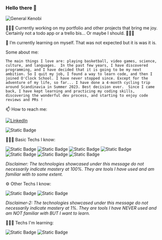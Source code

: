### Hello there 👋


![General Kenobi](./giphy.gif)


👨🏻‍💻 Currently working on my portfolio and other projects that bring me joy. Certainly not a todo app or a trello bis... Or maybe I should. 🤷🏻‍♂️
  
🌱 I’m currently learning on myself. That was not expected but it is was it is.


Some about me:

`The main things I love are: playing basketball, video games, science, culture, and languages. 
In the past few years, I have discovered programming, and I have decided that it is going to be my next ambition. So I quit my job, I found a way to learn code, and then I joined O'Clock School. I have never stopped since. Except for the adventure of my life, so far... I have done a 4-month cycling trip around Scandinavia in Summer 2023. Best decision ever. 
Since I came back, I have kept learning and practicing my coding skills, discovering the wonderful dev process, and starting to enjoy code reviews and PRs !`

  
📫 How to reach me: 

[![LinkedIn](https://img.shields.io/badge/LinkedIn-blue?style=for-the-badge&logo=linkedin&logoColor=white)](https://www.linkedin.com/in/leo-grouet/)

![Static Badge](https://img.shields.io/badge/leo.grouet@gmail.com-red?style=for-the-badge&logo=gmail&logoColor=white)

👨🏻‍💻 Basic Techs I know:

![Static Badge](https://img.shields.io/badge/Javascript-F6DE1A?style=for-the-badge&logo=javascript&logoColor=white) ![Static Badge](https://img.shields.io/badge/html-EE6229?style=for-the-badge&logo=html5&logoColor=white) ![Static Badge](https://img.shields.io/badge/css-204EDC?style=for-the-badge&logo=css3&logoColor=white) ![Static Badge](https://img.shields.io/badge/EJS-B4CA65?style=for-the-badge&logo=ejs&logoColor=white) ![Static Badge](https://img.shields.io/badge/Postgresql-32668D?style=for-the-badge&logo=postgresql&logoColor=white) ![Static Badge](https://img.shields.io/badge/Node-046E01?style=for-the-badge&logo=node.js&logoColor=white) ![Static Badge](https://img.shields.io/badge/Express-FDFDFD?style=for-the-badge&logo=express&logoColor=black) 

*Disclaimer: The technologies showcased under this message do not necessarily indicate mastery at 100%. They are tools I have used and am familiar with to some extent.*

⚙️ Other Techs I know:

![Static Badge](https://img.shields.io/badge/Mongodb-01EC64?style=for-the-badge&logo=mongodb&logoColor=white) ![Static Badge](https://img.shields.io/badge/angular-DD0032?style=for-the-badge&logo=angular&logoColor=white) 

*Disclaimer-2: The technologies showcased under this message do not necessarily indicate mastery at 1%. They are tools I have NEVER used and am NOT familiar with BUT I want to learn.*

🧑🏻‍🎓 Techs I'm learning:

![Static Badge](https://img.shields.io/badge/react-61DAFB?style=for-the-badge&logo=react&logoColor=white) ![Static Badge](https://img.shields.io/badge/php-7A86B9?style=for-the-badge&logo=php&logoColor=white) 

